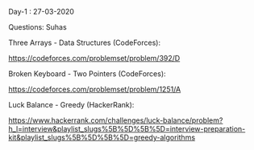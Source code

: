 Day-1 : 27-03-2020

Questions: Suhas

Three Arrays - Data Structures (CodeForces):

https://codeforces.com/problemset/problem/392/D


Broken Keyboard - Two Pointers (CodeForces):

https://codeforces.com/problemset/problem/1251/A


Luck Balance - Greedy (HackerRank):

https://www.hackerrank.com/challenges/luck-balance/problem?h_l=interview&playlist_slugs%5B%5D%5B%5D=interview-preparation-kit&playlist_slugs%5B%5D%5B%5D=greedy-algorithms

